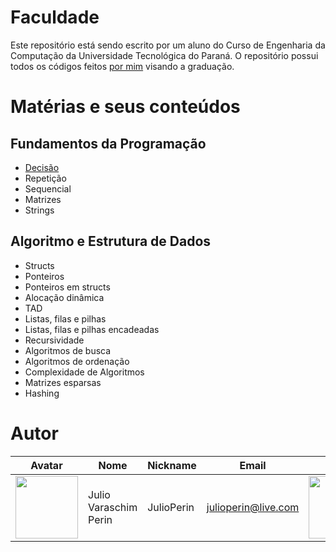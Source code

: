 # Faculdade

Este repositório está sendo escrito por um aluno do Curso de Engenharia da Computação da Universidade Tecnológica do Paraná. O repositório possui todos os códigos feitos [por mim](#Autor) visando a graduação.

# Matérias e seus conteúdos


## Fundamentos da Programação
- [Decisão](Faculdade/Fundamentos/Decisão) <br />
- Repetição  <br />
- Sequencial  <br />
- Matrizes <br />
- Strings <br />

## Algoritmo e Estrutura de Dados
- Structs <br />
- Ponteiros <br />
- Ponteiros em structs <br />
- Alocação dinâmica <br />
- TAD <br />
- Listas, filas e pilhas <br />
- Listas, filas e pilhas encadeadas <br />
- Recursividade <br />
- Algoritmos de busca <br />
- Algoritmos de ordenação <br />
- Complexidade de Algoritmos <br />
- Matrizes esparsas <br />
- Hashing <br />

# Autor

| Avatar | Nome | Nickname | Email | Curso |
| ------ | ---- | -------- | ----- | ----- |
| <img src="https://avatars.githubusercontent.com/u/79281445?s=400&u=f3fb6e79e0b4b925131b8392ae474689e10e2db9&v=4" width = 100>  | Julio Varaschim Perin| JulioPerin | [julioperin@live.com](mailto:julioperin@live.com) | <img src="https://scontent.ffbe4-1.fna.fbcdn.net/v/t1.18169-9/26815436_1289040704575897_8189339329171700227_n.png?_nc_cat=102&ccb=1-5&_nc_sid=730e14&_nc_eui2=AeEwaAA-_9OwnyMn0ok5bGLZnjRgm2dlTWueNGCbZ2VNa8X1EiCP8jb19XKVAjpmZ2pcZXgEU3bEO85qTC778GAM&_nc_ohc=TbCDlLYtBb0AX95sNjT&_nc_ht=scontent.ffbe4-1.fna&oh=9ebd473c5b7de2d2847e9adbd5506761&oe=61A98F6D" width = 100> |
